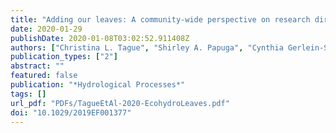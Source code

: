 ```yaml
---
title: "Adding our leaves: A community-wide perspective on research directions in ecohydrology"
date: 2020-01-29
publishDate: 2020-01-08T03:02:52.911408Z
authors: ["Christina L. Tague", "Shirley A. Papuga", "Cynthia Gerlein-Safdi", "Salli Dymond", "Ryan R. Morrison", "Elizabeth W. Boyer", "Diego Riveros-Iregui", "Elizabeth Agee", "Bhavna Arora", "Yannis G. Dialynas", "Amy Hansen", "Stefan Krause", "Sylvain Kuppel", "Steven P. Loheide", "Stanislaus J. Schymanski", "Samuel C. Zipper"]
publication_types: ["2"]
abstract: ""
featured: false
publication: "*Hydrological Processes*"
tags: []
url_pdf: "PDFs/TagueEtAl-2020-EcohydroLeaves.pdf"
doi: "10.1029/2019EF001377"
---
```


